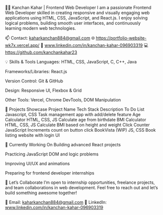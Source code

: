 👩‍💻 Kanchan Kahar | Frontend Web Developer
I am a passionate Frontend Web Developer skilled in creating responsive and visually engaging web applications using HTML, CSS, JavaScript, and React.js. I enjoy solving logical problems, building smooth user interfaces, and continuously learning modern web technologies.

📫 Contact: kaharkanchan884@gmail.com
🌐 https://portfolio-website-wk7x.vercel.app/
💼 www.linkedin.com/in/kanchan-kahar-096903319
💻 https://github.com/kanchankahar23

💡 Skills & Tools
Languages: HTML, CSS, JavaScript, C, C++, Java

Frameworks/Libraries: React.js

Version Control: Git & GitHub

Design: Responsive UI, Flexbox & Grid

Other Tools: Vercel, Chrome DevTools, DOM Manipulation

🚀 Projects Showcase
Project Name	Tech Stack	Description
To Do List	Javascript, CSS	Task management app with add/delete feature
Age Calculator	HTML, CSS, JS	Calculate age from birthdate
BMI Calculator	HTML, CSS, JS	Calculate BMI based on height and weight
Click Counter	JavaScript	Increments count on button click
BookVista (WIP)	JS, CSS	Book listing website with login UI

🌟 Currently Working On
Building advanced React projects

Practicing JavaScript DOM and logic problems

Improving UI/UX and animations

Preparing for frontend developer internships

🤝 Let’s Collaborate
I’m open to internship opportunities, freelance projects, and team collaborations in web development.
Feel free to reach out and let’s build something awesome together!

📩 Email: kaharkanchan884@gmail.com
📎 LinkedIn: www.linkedin.com/in/kanchan-kahar-096903319


